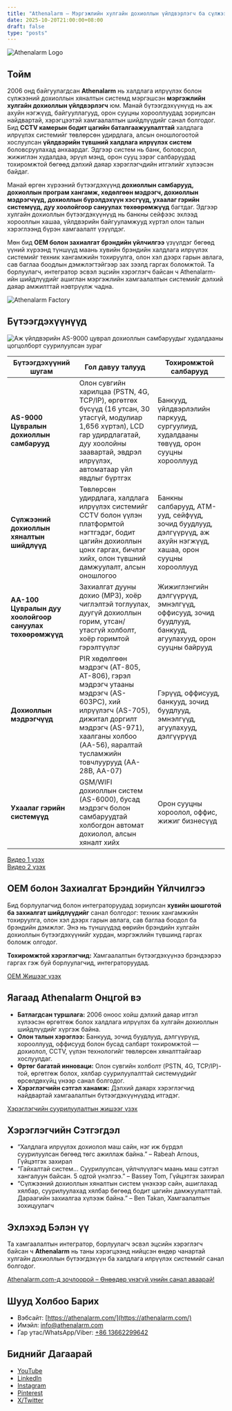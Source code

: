 ```yaml
---
title: "Athenalarm – Мэргэжлийн хулгайн дохиоллын үйлдвэрлэгч ба сүлжээний дохиоллын хяналтын шийдлүүд"
date: 2025-10-20T21:00:00+08:00
draft: false
type: "posts"
---
```


![Athenalarm Logo](https://athenalarm.com/wp-content/uploads/2025/05/athenalarm_home.png)

## Тойм

2006 онд байгуулагдсан **Athenalarm** нь халдлага илрүүлэх болон сүлжээний дохиоллын хяналтын системд мэргэшсэн **мэргэжлийн хулгайн дохиоллын үйлдвэрлэгч** юм. Манай бүтээгдэхүүнүүд нь аж ахуйн нэгжүүд, байгууллагууд, орон сууцны хорооллуудад зориулсан найдвартай, хэрэгцээтэй хамгаалалтын шийдлүүдийг санал болгодог. Бид **CCTV камерын бодит цагийн баталгаажуулалттай** халдлага илрүүлэх системийг төвлөрсөн удирдлага, алсын оношлогоотой хослуулсан **үйлдвэрийн түвшний халдлага илрүүлэх систем** боловсруулахад анхаардаг. Эдгээр систем нь банк, боловсрол, жижиглэн худалдаа, эрүүл мэнд, орон сууц зэрэг салбаруудад тохиромжтой бөгөөд дэлхий даяар хэрэглэгчдийн итгэлийг хүлээсэн байдаг.

Манай өргөн хүрээний бүтээгдэхүүнд **дохиоллын самбарууд, дохиоллын програм хангамж, хөдөлгөөн мэдрэгч, дохиоллын мэдрэгчүүд, дохиоллын бүрэлдэхүүн хэсгүүд, ухаалаг гэрийн системүүд, дуу хоолойгоор сануулах төхөөрөмжүүд** багтдаг. Эдгээр хулгайн дохиоллын бүтээгдэхүүнүүд нь банкны сейфээс эхлээд хорооллын хашаа, үйлдвэрийн байгууламжууд хүртэл олон талын хэрэглээнд бүрэн хамгаалалт үзүүлдэг.

Мөн бид **OEM болон захиалгат брэндийн үйлчилгээ** үзүүлдэг бөгөөд үүний хүрээнд түншүүд маань хувийн брэндийн халдлага илрүүлэх системийг техник хангамжийн тохируулга, олон хэл дээрх гарын авлага, сав баглаа боодлын дэмжлэгтэйгээр зах зээлд гаргах боломжтой. Та борлуулагч, интегратор эсвэл эцсийн хэрэглэгч байсан ч Athenalarm-ийн шийдлүүдийг ашиглан мэргэжлийн хамгаалалтын системийг дэлхий даяар амжилттай нэвтрүүлж чадна.

![Athenalarm Factory](https://athenalarm.com/wp-content/uploads/2022/05/Athenalarm-factory-03-540.jpg)

## Бүтээгдэхүүнүүд

![Аж үйлдвэрийн AS-9000 цуврал дохиоллын самбаруудыг худалдааны цогцолборт суурилуулсан зураг](https://athenalarm.com/wp-content/uploads/2022/05/Athenalarm-burglar-alarms-1024.jpg)

| Бүтээгдэхүүний шугам | Гол давуу талууд | Тохиромжтой салбарууд |
|-----------------------|------------------|-------------------------|
| **AS-9000 Цувралын дохиоллын самбарууд** | Олон сувгийн харилцаа (PSTN, 4G, TCP/IP), өргөтгөх бүсүүд (16 утсан, 30 утасгүй, модулиар 1,656 хүртэл), LCD гар удирдлагатай, дуу хоолойны заавартай, эвдрэл илрүүлэх, автоматаар үйл явдлыг бүртгэх | Банкууд, үйлдвэрлэлийн паркууд, сургуулиуд, худалдааны төвүүд, орон сууцны хорооллууд |
| **Сүлжээний дохиоллын хяналтын шийдлүүд** | Төвлөрсөн удирдлага, халдлага илрүүлэх системийг CCTV болон үүлэн платформтой нэгтгэдэг, бодит цагийн дохиоллын цонх гаргах, бичлэг хийх, олон түвшний дамжуулалт, алсын оношлогоо | Банкны салбарууд, АТМ-ууд, сейфүүд, зочид буудлууд, дэлгүүрүүд, аж ахуйн нэгжүүд, хашаа, орон сууцны хорооллууд |
| **AA-100 Цувралын дуу хоолойгоор сануулах төхөөрөмжүүд** | Захиалгат дууны дохио (MP3), хоёр чиглэлтэй тоглуулах, дуугүй дохиоллын горим, утсан/утасгүй холболт, хоёр горимтой гэрэлтүүлэг | Жижиглэнгийн дэлгүүрүүд, эмнэлгүүд, оффисууд, зочид буудлууд, банкууд, агуулахууд, орон сууцны байрууд |
| **Дохиоллын мэдрэгчүүд** | PIR хөдөлгөөн мэдрэгч (AT-805, AT-806), гэрэл мэдрэгч утааны мэдрэгч (AS-603PC), хий илрүүлэгч (AS-705), дижитал доргилт мэдрэгч (AS-971), хаалганы холбоо (AA-56), яаралтай тусламжийн товчлуурууд (AA-28B, AA-07) | Гэрүүд, оффисууд, банкууд, зочид буудлууд, эмнэлгүүд, агуулахууд, дэлгүүрүүд |
| **Ухаалаг гэрийн системүүд** | GSM/WIFI дохиоллын систем (AS-6000), бусад мэдрэгч болон самбаруудтай холбогдон автомат дохиолол, алсын хяналт хийх | Орон сууцны хороолол, оффис, жижиг бизнесүүд |

[Видео 1 үзэх](https://www.youtube.com/watch?v=fxNFCblKrTA)  
[Видео 2 үзэх](https://www.youtube.com/watch?v=FouMQpGDZNk)

## OEM болон Захиалгат Брэндийн Үйлчилгээ

Бид борлуулагчид болон интеграторуудад зориулсан **хувийн шошготой ба захиалгат шийдлүүдийг** санал болгодог: техник хангамжийн тохируулга, олон хэл дээрх гарын авлага, сав баглаа боодол ба брэндийн дэмжлэг. Энэ нь түншүүдэд өөрийн брэндийн хулгайн дохиоллын бүтээгдэхүүнийг хурдан, мэргэжлийн түвшинд гаргах боломж олгодог.

**Тохиромжтой хэрэглэгчид:** Хамгаалалтын бүтээгдэхүүнээ брэндээрээ гаргах гэж буй борлуулагчид, интеграторуудад.

[OEM Жишээг үзэх](https://www.instagram.com/p/CTj0hpEjxJ0/)

## Яагаад Athenalarm Онцгой вэ

- **Батлагдсан туршлага:** 2006 оноос хойш дэлхий даяар итгэл хүлээсэн өргөтгөж болох халдлага илрүүлэх ба хулгайн дохиоллын шийдлүүдийг хүргэж байна.  
- **Олон талын хэрэглээ:** Банкууд, зочид буудлууд, дэлгүүрүүд, хорооллууд, оффисууд болон бусад салбарт тохиромжтой — дохиолол, CCTV, үүлэн технологийг төвлөрсөн хяналттайгаар хослуулдаг.  
- **Өртөг багатай инноваци:** Олон сувгийн холболт (PSTN, 4G, TCP/IP)-той, өргөтгөж болох, хялбар суурилуулалттай системүүдийг өрсөлдөхүйц үнээр санал болгодог.  
- **Хэрэглэгчийн сэтгэл ханамж:** Дэлхий даяарх хэрэглэгчид найдвартай хамгаалалтын бүтээгдэхүүнүүдэд итгэдэг.

[Хэрэглэгчийн суурилуулалтын жишээг үзэх](https://www.instagram.com/p/DJ0VWautwqA/?img_index=2)

## Хэрэглэгчийн Сэтгэгдэл

- “Халдлага илрүүлэх дохиолол маш сайн, нэг иж бүрдэл суурилуулсан бөгөөд төгс ажиллаж байна.” – Rabeah Arnous, Гүйцэтгэх захирал  
- “Гайхалтай систем... Суурилуулсан, үйлчлүүлэгч маань маш сэтгэл хангалуун байсан. 5 одтой үнэлгээ.” – Bassey Tom, Гүйцэтгэх захирал  
- “Сүлжээний дохиоллын хяналтын систем үнэхээр сайн, ашиглахад хялбар, суурилуулахад хялбар бөгөөд бодит цагийн дамжуулалттай. Дараагийн захиалгаа хүлээж байна.” – Ben Takan, Хамгаалалтын зохицуулагч

## Эхлэхэд Бэлэн үү

Та хамгаалалтын интегратор, борлуулагч эсвэл эцсийн хэрэглэгч байсан ч **Athenalarm** нь таны хэрэгцээнд нийцсэн өндөр чанартай хулгайн дохиоллын бүтээгдэхүүн ба халдлага илрүүлэх системийг санал болгодог.

[Athenalarm.com-д зочлоорой – Өнөөдөр үнэгүй үнийн санал аваарай!](https://athenalarm.com/)

## Шууд Холбоо Барих

- Вэбсайт: [https://athenalarm.com/](https://athenalarm.com/)  
- Имэйл: [info@athenalarm.com](mailto:info@athenalarm.com)  
- Гар утас/WhatsApp/Viber: [+86 13662299642](https://api.whatsapp.com/send?phone=8613662299642)

## Биднийг Дагаарай

- [YouTube](https://www.youtube.com/channel/UCP0_Wg3aylBn69eBIH2Fazg)  
- [LinkedIn](https://www.linkedin.com/company/athenalarm/)  
- [Instagram](https://www.instagram.com/athenalarm/)  
- [Pinterest](https://www.pinterest.com/athenalarm/)  
- [X/Twitter](https://x.com/Athenalarm)